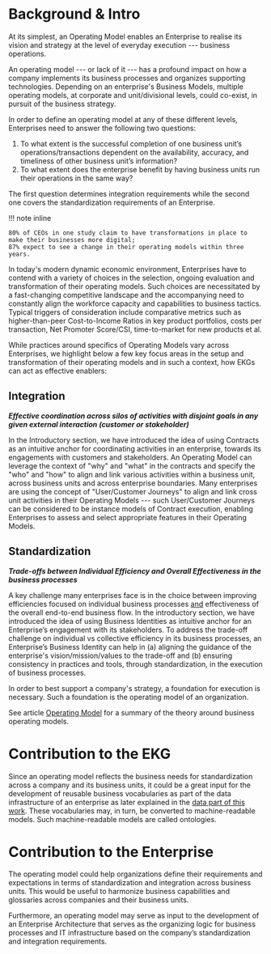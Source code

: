 # Background & Intro

At its simplest, an Operating Model enables an Enterprise to realise its vision and strategy
at the level of everyday execution --- business operations.

An operating model --- or lack of it --- has a profound impact on how a company implements its
business processes and organizes supporting technologies.
Depending on an enterprise's Business Models, multiple operating models,
at corporate and unit/divisional levels, could co-exist, in pursuit of the business strategy.

In order to define an operating model at any of these different levels,
Enterprises need to answer the following two questions:

1. To what extent is the successful completion of one business unit’s operations/transactions dependent on the
   availability, accuracy, and timeliness of other business unit’s information?
2. To what extent does the enterprise benefit by having business units run their operations in the same way?

The first question determines integration requirements while the second one covers the standardization requirements
of an Enterprise.

!!! note inline

    80% of CEOs in one study claim to have transformations in place to make their businesses more digital;
    87% expect to see a change in their operating models within three years.

In today's modern dynamic economic environment, 
Enterprises have to contend with a variety of choices in the selection,
ongoing evaluation and transformation of their operating models.
Such choices are necessitated by a fast-changing competitive landscape and the accompanying need to constantly
align the workforce capacity and capabilities to business tactics.
Typical triggers of consideration include comparative metrics such as higher-than-peer Cost-to-Income Ratios
in key product portfolios, costs per transaction, Net Promoter Score/CSI, time-to-market for new products et al.

While practices around specifics of Operating Models vary across Enterprises, we highlight below a few key focus
areas in the setup and transformation of their operating models and in such a context,
how EKGs can act as effective enablers:

## Integration

**_Effective coordination across silos of activities with disjoint goals in any
given external interaction (customer or stakeholder)_**

In the Introductory section, we have introduced the idea of using Contracts as an intuitive anchor for
coordinating activities in an enterprise, towards its engagements with customers and stakeholders.
An Operating Model can leverage the context of "why" and "what" in the contracts and specify the "who" and "how"
to align and link various activities within a business unit, across business units and across enterprise boundaries.
Many enterprises are using the concept of "User/Customer Journeys" to align and link cross unit activities in their
Operating Models --- such User/Customer Journeys can be considered to be instance models of Contract execution,
enabling Enterprises to assess and select appropriate features in their Operating Models.

## Standardization

**_Trade-offs between Individual Efficiency and Overall Effectiveness in the business processes_**

A key challenge many enterprises face is in the choice between improving efficiencies focused on individual
business processes <ins>and</ins> effectiveness of the overall end-to-end business flow.
In the introductory section, we have introduced the idea of using Business Identities as intuitive anchor for
an Enterprise’s engagement with its stakeholders.
To address the trade-off challenge on individual vs collective efficiency in its business processes,
an Enterprise’s Business Identity can help in
(a) aligning the guidance of the enterprise's vision/mission/values to the trade-off and
(b) ensuring consistency in practices and tools, through standardization, in the execution of business processes.

In order to best support a company's strategy, a foundation for execution is necessary.
Such a foundation is the operating model of an organization.

See article [Operating Model](/article/operating-model/) for a summary of the theory around
business operating models.

# Contribution to the EKG

Since an operating model reflects the business needs for standardization
across a company and its business units, it could be a great input for 
the development of reusable business vocabularies as part of the 
data infrastructure of an enterprise as later explained in the 
[data part of this work](/pillar/data/). 
These vocabularies may, in turn, be converted to machine-readable models.
Such machine-readable models are called ontologies.

# Contribution to the Enterprise

The operating model could help organizations define their requirements
and expectations in terms of standardization and integration across
business units.
This would be useful to harmonize business capabilities and glossaries
across companies and their business units.

Furthermore, an operating model may serve as input to the development 
of an Enterprise Architecture that serves as the organizing logic for
business processes and IT infrastructure based on the company’s 
standardization and integration requirements.

